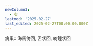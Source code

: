 ```yaml
---
newColumn3:
  - 右
lastmod: '2025-02-27'
last_edited: 2025-02-27T00:00:00.000Z
---
```



病巣:: 海馬傍回, 舌状回, 紡錘状回
